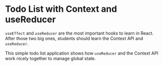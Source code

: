 # Todo List with Context and useReducer

`useEffect` and `useReducer` are the most important hooks to learn in React. After those two big ones, students should learn the Context API and `useReducer`.

This simple todo list application shows how `useReducer` and the Context API work nicely together to manage global state.